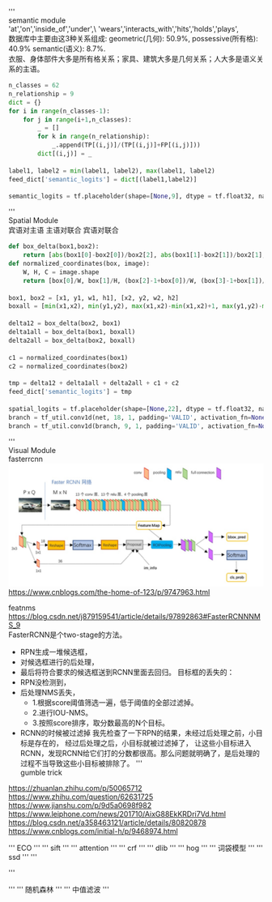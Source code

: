 '''  
semantic module  
'at','on','inside_of','under',\ 'wears','interacts_with','hits','holds','plays',  
数据库中主要由这3种关系组成: geometric(几何): 50.9%, possessive(所有格): 40.9% semantic(语义): 8.7%.  
衣服、身体部件大多是所有格关系；家具、建筑大多是几何关系；人大多是语义关系的主语。  
```python
n_classes = 62  
n_relationship = 9  
dict = {}  
for i in range(n_classes-1):  
    for j in range(i+1,n_classes):  
        _ = []  
        for k in range(n_relationship):  
            _.append(TP[(i,j)]/(TP[(i,j)]+FP[(i,j)]))  
        dict[(i,j)] = _  
  
label1, label2 = min(label1, label2), max(label1, label2)  
feed_dict['semantic_logits'] = dict[(label1,label2)]   
   
semantic_logits = tf.placeholder(shape=[None,9], dtype = tf.float32, name = 'semantic_logits')  
```
'''  
Spatial Module    
宾语对主语 主语对联合 宾语对联合    
```python
def box_delta(box1,box2):    
	return [abs(box1[0]-box2[0])/box2[2], abs(box1[1]-box2[1])/box2[1], math.log(box1[2]/box2[2],2), math.log(box1[3]/box2[3],2)]  
def normalized_coordinates(box, image):  
    W, H, C = image.shape  
    return [box[0]/W, box[1]/H, (box[2]-1+box[0])/W, (box[3]-1+box[1])/H, (box[2]*box[3])/(W*H)]  
    
box1, box2 = [x1, y1, w1, h1], [x2, y2, w2, h2]  
boxall = [min(x1,x2), min(y1,y2), max(x1,x2)-min(x1,x2)+1, max(y1,y2)-min(y1,y2)+1]  
  
delta12 = box_delta(box2, box1)  
delta1all = box_delta(box1, boxall)  
delta2all = box_delta(box2, boxall)  
  
c1 = normalized_coordinates(box1)  
c2 = normalized_coordinates(box2)  
  
tmp = delta12 + delta1all + delta2all + c1 + c2  
feed_dict['semantic_logits'] = tmp  
  
spatial_logits = tf.placeholder(shape=[None,22], dtype = tf.float32, name = 'spatial_logits')  
branch = tf_util.conv1d(net, 18, 1, padding='VALID', activation_fn=None, scope='fc2')  
branch = tf_util.conv1d(branch, 9, 1, padding='VALID', activation_fn=None, scope='fc2')  
```
'''  
Visual Module  
fasterrcnn   
![框图](https://github.com/XiaoPichu/relationship/blob/master/fasterrcnn.png)  
https://www.cnblogs.com/the-home-of-123/p/9747963.html  

featnms  
https://blog.csdn.net/j879159541/article/details/97892863#FasterRCNNNMS_9  
FasterRCNN是个two-stage的方法。
* RPN生成一堆候选框，
* 对候选框进行的后处理，
* 最后将符合要求的候选框送到RCNN里面去回归。
目标框的丢失的：
* RPN没检测到，
* 后处理NMS丢失，
	* 1.根据score阈值筛选一遍，低于阈值的全部过滤掉。
	* 2.进行IOU-NMS。
	* 3.按照score排序，取分数最高的N个目标。
* RCNN的时候被过滤掉
我先检查了一下RPN的结果，未经过后处理之前，小目标是存在的，
经过后处理之后，小目标就被过滤掉了，
让这些小目标进入RCNN，发现RCNN给它们打的分数都很高。那么问题就明确了，是后处理的过程不当导致这些小目标被排除了。
'''  
gumble trick  

https://zhuanlan.zhihu.com/p/50065712  
https://www.zhihu.com/question/62631725  
https://www.jianshu.com/p/9d5a0698f982  
https://www.leiphone.com/news/201710/AixG88EkKRDri7Vd.html  
https://blog.csdn.net/a358463121/article/details/80820878  
https://www.cnblogs.com/initial-h/p/9468974.html  

'''
ECO
'''
'''
sift
'''
'''
attention
'''
'''
crf
'''
'''
dlib
'''
'''
hog
'''
'''
词袋模型
'''
'''
ssd
'''
'''  

'''  

'''
'''
随机森林
'''
'''
中值滤波
'''

